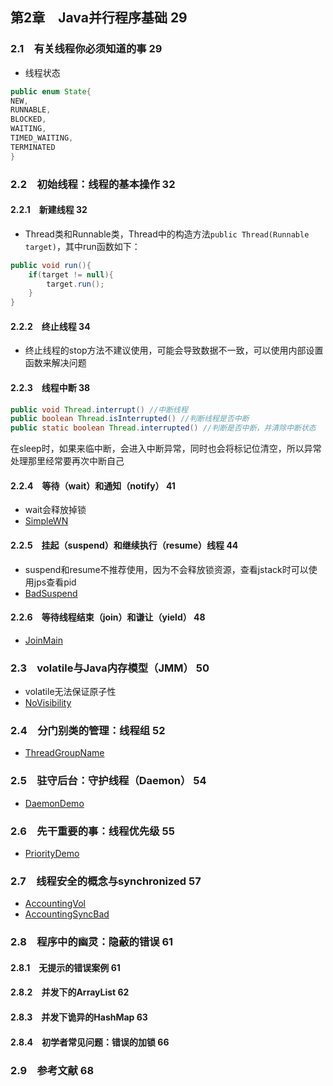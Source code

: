 ## 第2章　Java并行程序基础	29

### 2.1　有关线程你必须知道的事	29

- 线程状态

```java
public enum State{
NEW,
RUNNABLE,
BLOCKED,
WAITING,
TIMED_WAITING,
TERMINATED
}
```

### 2.2　初始线程：线程的基本操作	32
    
#### 2.2.1　新建线程	32

- Thread类和Runnable类，Thread中的构造方法`public Thread(Runnable target)`，其中run函数如下：

```java
public void run(){
    if(target != null){
        target.run();
    }
}
```

#### 2.2.2　终止线程	34

- 终止线程的stop方法不建议使用，可能会导致数据不一致，可以使用内部设置函数来解决问题

#### 2.2.3　线程中断	38

```java
public void Thread.interrupt() //中断线程
public boolean Thread.isInterrupted() //判断线程是否中断
public static boolean Thread.interrupted() //判断是否中断，并清除中断状态
```

在sleep时，如果来临中断，会进入中断异常，同时也会将标记位清空，所以异常处理那里经常要再次中断自己

#### 2.2.4　等待（wait）和通知（notify）	41

- wait会释放掉锁
- [SimpleWN](https://github.com/guanpengchn/java-concurrent-programming/blob/master/src/main/java/ch2/SimpleWN.java)

#### 2.2.5　挂起（suspend）和继续执行（resume）线程	44

- suspend和resume不推荐使用，因为不会释放锁资源，查看jstack时可以使用jps查看pid
- [BadSuspend](https://github.com/guanpengchn/java-concurrent-programming/blob/master/src/main/java/ch2/BadSuspend.java)

#### 2.2.6　等待线程结束（join）和谦让（yield）	48

- [JoinMain](https://github.com/guanpengchn/java-concurrent-programming/blob/master/src/main/java/ch2/JoinMain.java)
     
### 2.3　volatile与Java内存模型（JMM）	50

- volatile无法保证原子性
- [NoVisibility](https://github.com/guanpengchn/java-concurrent-programming/blob/master/src/main/java/ch2/NoVisibility.java)

### 2.4　分门别类的管理：线程组	52

- [ThreadGroupName](https://github.com/guanpengchn/java-concurrent-programming/blob/master/src/main/java/ch2/ThreadGroupName.java)

### 2.5　驻守后台：守护线程（Daemon）	54

- [DaemonDemo](https://github.com/guanpengchn/java-concurrent-programming/blob/master/src/main/java/ch2/DaemonDemo.java)

### 2.6　先干重要的事：线程优先级	55

- [PriorityDemo](https://github.com/guanpengchn/java-concurrent-programming/blob/master/src/main/java/ch2/PriorityDemo.java)

### 2.7　线程安全的概念与synchronized	57

- [AccountingVol](https://github.com/guanpengchn/java-concurrent-programming/blob/master/src/main/java/ch2/AccountingVol.java)
- [AccountingSyncBad](https://github.com/guanpengchn/java-concurrent-programming/blob/master/src/main/java/ch2/AccountingSyncBad.java)

### 2.8　程序中的幽灵：隐蔽的错误	61
    
#### 2.8.1　无提示的错误案例	61
#### 2.8.2　并发下的ArrayList	62
#### 2.8.3　并发下诡异的HashMap	63
#### 2.8.4　初学者常见问题：错误的加锁	66
        
### 2.9　参考文献	68
